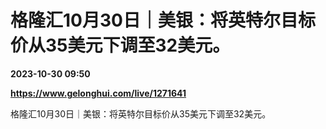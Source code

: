 # 格隆汇10月30日｜美银：将英特尔目标价从35美元下调至32美元。

**2023-10-30 09:50**

**https://www.gelonghui.com/live/1271641**

格隆汇10月30日｜美银：将英特尔目标价从35美元下调至32美元。